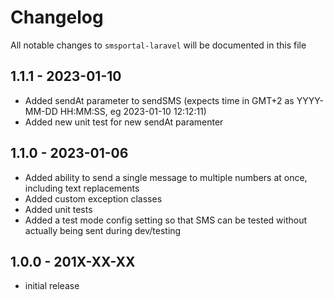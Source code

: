 # Changelog

All notable changes to `smsportal-laravel` will be documented in this file

## 1.1.1 - 2023-01-10

 - Added sendAt parameter to sendSMS (expects time in GMT+2 as YYYY-MM-DD HH:MM:SS, eg 2023-01-10 12:12:11)
 - Added new unit test for new sendAt paramenter
 
## 1.1.0 - 2023-01-06

- Added ability to send a single message to multiple numbers at once, including text replacements
- Added custom exception classes
- Added unit tests
- Added a test mode config setting so that SMS can be tested without actually being sent during dev/testing

## 1.0.0 - 201X-XX-XX

- initial release

